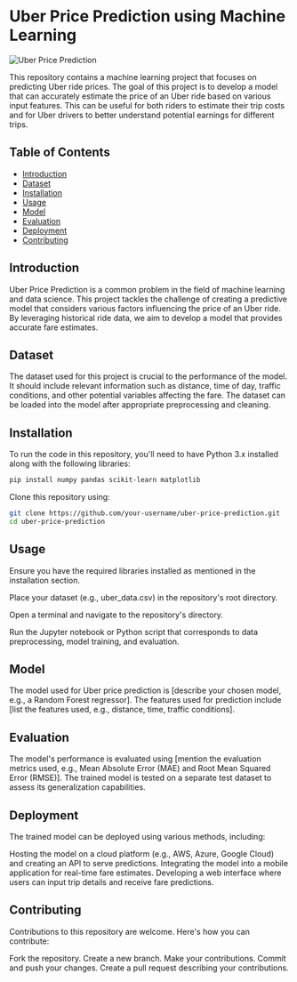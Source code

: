# Uber Price Prediction using Machine Learning

![Uber Price Prediction]()

This repository contains a machine learning project that focuses on predicting Uber ride prices. The goal of this project is to develop a model that can accurately estimate the price of an Uber ride based on various input features. This can be useful for both riders to estimate their trip costs and for Uber drivers to better understand potential earnings for different trips.

## Table of Contents

- [Introduction](#introduction)
- [Dataset](#dataset)
- [Installation](#installation)
- [Usage](#usage)
- [Model](#model)
- [Evaluation](#evaluation)
- [Deployment](#deployment)
- [Contributing](#contributing)

## Introduction

Uber Price Prediction is a common problem in the field of machine learning and data science. This project tackles the challenge of creating a predictive model that considers various factors influencing the price of an Uber ride. By leveraging historical ride data, we aim to develop a model that provides accurate fare estimates.

## Dataset

The dataset used for this project is crucial to the performance of the model. It should include relevant information such as distance, time of day, traffic conditions, and other potential variables affecting the fare. The dataset can be loaded into the model after appropriate preprocessing and cleaning.

## Installation

To run the code in this repository, you'll need to have Python 3.x installed along with the following libraries:

```bash
pip install numpy pandas scikit-learn matplotlib
```

Clone this repository using:
```bash
git clone https://github.com/your-username/uber-price-prediction.git
cd uber-price-prediction
```

## Usage
Ensure you have the required libraries installed as mentioned in the installation section.

Place your dataset (e.g., uber_data.csv) in the repository's root directory.

Open a terminal and navigate to the repository's directory.

Run the Jupyter notebook or Python script that corresponds to data preprocessing, model training, and evaluation.

## Model
The model used for Uber price prediction is [describe your chosen model, e.g., a Random Forest regressor]. The features used for prediction include [list the features used, e.g., distance, time, traffic conditions].

## Evaluation
The model's performance is evaluated using [mention the evaluation metrics used, e.g., Mean Absolute Error (MAE) and Root Mean Squared Error (RMSE)]. The trained model is tested on a separate test dataset to assess its generalization capabilities.

## Deployment
The trained model can be deployed using various methods, including:

Hosting the model on a cloud platform (e.g., AWS, Azure, Google Cloud) and creating an API to serve predictions.
Integrating the model into a mobile application for real-time fare estimates.
Developing a web interface where users can input trip details and receive fare predictions.

## Contributing
Contributions to this repository are welcome. Here's how you can contribute:

Fork the repository.
Create a new branch.
Make your contributions.
Commit and push your changes.
Create a pull request describing your contributions.
